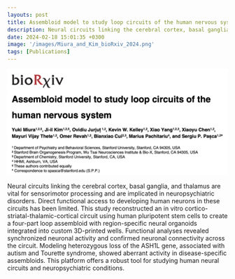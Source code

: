 ```yaml
---
layouts: post
title: Assembloid model to study loop circuits of the human nervous system
description: Neural circuits linking the cerebral cortex, basal ganglia, and thalamus are vital for sensorimotor processing and are implicated in neuropsychiatric disorders. Direct functional access to developing human neurons in these circuits has been limited. This study reconstructed an in vitro cortico-striatal-thalamic-cortical circuit using human pluripotent stem cells to create a four-part loop assembloid with region-specific neural organoids integrated into custom 3D-printed wells.  Functional analyses revealed synchronized neuronal activity and confirmed neuronal connectivity across the circuit. Modeling heterozygous loss of the ASH1L gene, associated with autism and Tourette syndrome, showed aberrant activity in disease-specific assembloids. This platform offers a robust tool for studying human neural circuits and neuropsychiatric conditions.
date: 2024-02-18 15:01:35 +0300
image: '/images/Miura_and_Kim_bioRxiv_2024.png'
tags: [Publications]
---
```


![Paper](/images/Miura_and_Kim_bioRxiv_2024.png)

Neural circuits linking the cerebral cortex, basal ganglia, and thalamus are vital for sensorimotor processing and are implicated in neuropsychiatric disorders. Direct functional access to developing human neurons in these circuits has been limited. This study reconstructed an in vitro cortico-striatal-thalamic-cortical circuit using human pluripotent stem cells to create a four-part loop assembloid with region-specific neural organoids integrated into custom 3D-printed wells.  Functional analyses revealed synchronized neuronal activity and confirmed neuronal connectivity across the circuit. Modeling heterozygous loss of the ASH1L gene, associated with autism and Tourette syndrome, showed aberrant activity in disease-specific assembloids. This platform offers a robust tool for studying human neural circuits and neuropsychiatric conditions.
